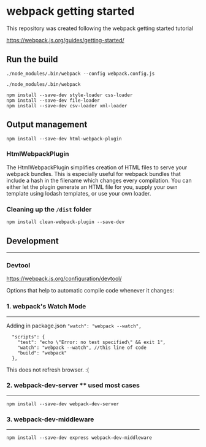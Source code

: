 # webpack getting started

This repository was created following the webpack getting started tutorial

https://webpack.js.org/guides/getting-started/


## Run the build

```
./node_modules/.bin/webpack --config webpack.config.js
```


```
./node_modules/.bin/webpack 
```
```
npm install --save-dev style-loader css-loader
npm install --save-dev file-loader
npm install --save-dev csv-loader xml-loader
```

## Output management
```
npm install --save-dev html-webpack-plugin
```
### HtmlWebpackPlugin

The HtmlWebpackPlugin simplifies creation of HTML files to serve your webpack bundles. This is especially useful for webpack bundles that include a hash in the filename which changes every compilation. You can either let the plugin generate an HTML file for you, supply your own template using lodash templates, or use your own loader.


### Cleaning up the `/dist` folder
```
npm install clean-webpack-plugin --save-dev
```

## Development
---

### Devtool
https://webpack.js.org/configuration/devtool/

Options that help to automatic compile code whenever it changes:

### 1. webpack's Watch Mode
---

Adding in package.json `"watch": "webpack --watch",`

```
  "scripts": {
    "test": "echo \"Error: no test specified\" && exit 1",
    "watch": "webpack --watch", //this line of code
    "build": "webpack"
  },
```

This does not refresh browser. :(


### 2. webpack-dev-server ** used most cases
---
```
npm install --save-dev webpack-dev-server
```
### 3. webpack-dev-middleware
---
```
npm install --save-dev express webpack-dev-middleware
```